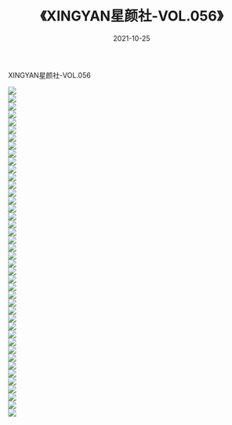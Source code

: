 ﻿---
layout: post
title:  《XINGYAN星颜社-VOL.056》
date:   2021-10-25
img: http://img.660000.xyz/Sharelink/网络美图/2021/XINGYAN星颜社-VOL.056/000.jpg
categories: [美女, 清纯, 唯美]
---

XINGYAN星颜社-VOL.056

  ![](http://img.660000.xyz/Sharelink/网络美图/2021/XINGYAN星颜社-VOL.056/001.jpg) <br> ![](http://img.660000.xyz/Sharelink/网络美图/2021/XINGYAN星颜社-VOL.056/002.jpg) <br> ![](http://img.660000.xyz/Sharelink/网络美图/2021/XINGYAN星颜社-VOL.056/003.jpg) <br> ![](http://img.660000.xyz/Sharelink/网络美图/2021/XINGYAN星颜社-VOL.056/004.jpg) <br> ![](http://img.660000.xyz/Sharelink/网络美图/2021/XINGYAN星颜社-VOL.056/005.jpg) <br> ![](http://img.660000.xyz/Sharelink/网络美图/2021/XINGYAN星颜社-VOL.056/006.jpg) <br> ![](http://img.660000.xyz/Sharelink/网络美图/2021/XINGYAN星颜社-VOL.056/007.jpg) <br> ![](http://img.660000.xyz/Sharelink/网络美图/2021/XINGYAN星颜社-VOL.056/008.jpg) <br> ![](http://img.660000.xyz/Sharelink/网络美图/2021/XINGYAN星颜社-VOL.056/009.jpg) <br> ![](http://img.660000.xyz/Sharelink/网络美图/2021/XINGYAN星颜社-VOL.056/010.jpg) <br> ![](http://img.660000.xyz/Sharelink/网络美图/2021/XINGYAN星颜社-VOL.056/011.jpg) <br> ![](http://img.660000.xyz/Sharelink/网络美图/2021/XINGYAN星颜社-VOL.056/012.jpg) <br> ![](http://img.660000.xyz/Sharelink/网络美图/2021/XINGYAN星颜社-VOL.056/013.jpg) <br> ![](http://img.660000.xyz/Sharelink/网络美图/2021/XINGYAN星颜社-VOL.056/014.jpg) <br> ![](http://img.660000.xyz/Sharelink/网络美图/2021/XINGYAN星颜社-VOL.056/015.jpg) <br> ![](http://img.660000.xyz/Sharelink/网络美图/2021/XINGYAN星颜社-VOL.056/016.jpg) <br> ![](http://img.660000.xyz/Sharelink/网络美图/2021/XINGYAN星颜社-VOL.056/017.jpg) <br> ![](http://img.660000.xyz/Sharelink/网络美图/2021/XINGYAN星颜社-VOL.056/018.jpg) <br> ![](http://img.660000.xyz/Sharelink/网络美图/2021/XINGYAN星颜社-VOL.056/019.jpg) <br> ![](http://img.660000.xyz/Sharelink/网络美图/2021/XINGYAN星颜社-VOL.056/020.jpg) <br> ![](http://img.660000.xyz/Sharelink/网络美图/2021/XINGYAN星颜社-VOL.056/021.jpg) <br> ![](http://img.660000.xyz/Sharelink/网络美图/2021/XINGYAN星颜社-VOL.056/022.jpg) <br> ![](http://img.660000.xyz/Sharelink/网络美图/2021/XINGYAN星颜社-VOL.056/023.jpg) <br> ![](http://img.660000.xyz/Sharelink/网络美图/2021/XINGYAN星颜社-VOL.056/024.jpg) <br> ![](http://img.660000.xyz/Sharelink/网络美图/2021/XINGYAN星颜社-VOL.056/025.jpg) <br> ![](http://img.660000.xyz/Sharelink/网络美图/2021/XINGYAN星颜社-VOL.056/026.jpg) <br> ![](http://img.660000.xyz/Sharelink/网络美图/2021/XINGYAN星颜社-VOL.056/027.jpg) <br> ![](http://img.660000.xyz/Sharelink/网络美图/2021/XINGYAN星颜社-VOL.056/028.jpg) <br> ![](http://img.660000.xyz/Sharelink/网络美图/2021/XINGYAN星颜社-VOL.056/029.jpg) <br> ![](http://img.660000.xyz/Sharelink/网络美图/2021/XINGYAN星颜社-VOL.056/030.jpg) <br> ![](http://img.660000.xyz/Sharelink/网络美图/2021/XINGYAN星颜社-VOL.056/031.jpg) <br> ![](http://img.660000.xyz/Sharelink/网络美图/2021/XINGYAN星颜社-VOL.056/032.jpg) <br> ![](http://img.660000.xyz/Sharelink/网络美图/2021/XINGYAN星颜社-VOL.056/033.jpg) <br> ![](http://img.660000.xyz/Sharelink/网络美图/2021/XINGYAN星颜社-VOL.056/034.jpg) <br> ![](http://img.660000.xyz/Sharelink/网络美图/2021/XINGYAN星颜社-VOL.056/035.jpg) <br> ![](http://img.660000.xyz/Sharelink/网络美图/2021/XINGYAN星颜社-VOL.056/036.jpg) <br> ![](http://img.660000.xyz/Sharelink/网络美图/2021/XINGYAN星颜社-VOL.056/037.jpg) <br> ![](http://img.660000.xyz/Sharelink/网络美图/2021/XINGYAN星颜社-VOL.056/038.jpg) <br> ![](http://img.660000.xyz/Sharelink/网络美图/2021/XINGYAN星颜社-VOL.056/039.jpg) <br> ![](http://img.660000.xyz/Sharelink/网络美图/2021/XINGYAN星颜社-VOL.056/040.jpg) <br> ![](http://img.660000.xyz/Sharelink/网络美图/2021/XINGYAN星颜社-VOL.056/041.jpg) <br> ![](http://img.660000.xyz/Sharelink/网络美图/2021/XINGYAN星颜社-VOL.056/042.jpg) <br>